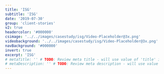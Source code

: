 ```yaml
---
title: 'ISG'
subtitle: 'ISG'
date: '2019-07-30'
group: 'client-stories'
v2: true
headercolor: '#000000'
csimage: '../../images/casestudy/isg/Video-Placeholder@3x.png'
videobackground: '../../images/casestudy/isg/Video-Placeholder@3x.png'
navBackground: '#000000'
invert: true
excerpt: 'ISG'
# metaTitle: '' # TODO: Review meta title - will use value of 'title' if not set
# metaDescription: '' # TODO: Review meta description - will use value of 'excerpt' if not set
---
```


